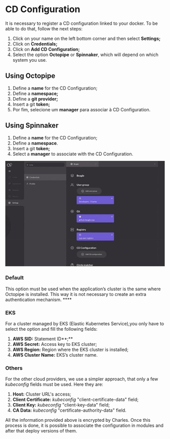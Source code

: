 # CD Configuration

It is necessary to register a CD configuration linked to your docker. To be able to do that, follow the next steps:

1. Click on your name on the left bottom corner and then select **Settings;**
2. Click on **Credentials;**
3. Click on **Add CD Configuration;**
4. Select the option **Octopipe** or **Spinnaker**, which will depend on which system you use. 

## Using Octopipe

1. Define a **name** for the CD Configuration;
2. Define a **namespace;**
3. Define a **git provider;**
4. Insert a git **token;**
5. Por fim, selecione um **manager** para associar à CD Configuration. 

## Using Spinnaker

1. Define a **name** for the CD Configuration;
2. Define a **namespace**.
3. Insert a git **token;**
4. Select a **manager** to associate with the CD Configuration. 

![](../.gitbook/assets/cd-configuration-2%20%281%29%20%281%29.gif)

### **Default**

This option must be used when the application’s cluster is the same where Octopipe is installed. This way it is not necessary to create an extra authentication mechanism. ****

### **EKS**

For a cluster managed by EKS \(Elastic Kubernetes Service\),you only have to select the option and fill the following fields:

1. **AWS SID:** Statement ID**;**
2. **AWS Secret:** Access key to EKS cluster; 
3. **AWS Region:** Region where the EKS cluster is installed; 
4. **AWS Cluster Name:** EKS’s cluster name.

### **Others**

For the other cloud providers, we use a simpler approach, that only a few _kubeconfig_ fields must be used. Here they are: 

1. **Host:** Cluster URL's access;
2. **Client Certificate:** _kubeconfig_ "client-certificate-data" field;
3. **Client Key:** _kubeconfig_  "client-key-data" field;
4. **CA Data:** _kubeconfig_  "certificate-authority-data" field.

All the information provided above is encrypted by Charles. Once this process is done, it is possible to associate the configuration in modules and after that deploy versions of them.  


